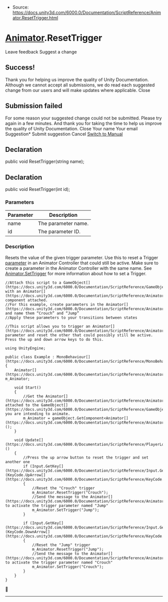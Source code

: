 * Source: https://docs.unity3d.com/6000.0/Documentation/ScriptReference/Animator.ResetTrigger.html

#  [Animator](https://docs.unity3d.com/6000.0/Documentation/ScriptReference/Animator.html).ResetTrigger
Leave feedback
Suggest a change
## Success!
Thank you for helping us improve the quality of Unity Documentation. Although we cannot accept all submissions, we do read each suggested change from our users and will make updates where applicable.
Close
## Submission failed
For some reason your suggested change could not be submitted. Please <a>try again</a> in a few minutes. And thank you for taking the time to help us improve the quality of Unity Documentation.
Close
Your name Your email Suggestion* Submit suggestion
Cancel
[Switch to Manual](https://docs.unity3d.com/6000.0/Documentation/Manual/class-Animator.html "Go to Animator Component in the Manual")
## Declaration
public void ResetTrigger(string name); 
## Declaration
public void ResetTrigger(int id); 
### Parameters
Parameter | Description  
---|---  
name | The parameter name.  
id | The parameter ID.  
### Description
Resets the value of the given trigger parameter.
Use this to reset a Trigger [parameter](https://docs.unity3d.com/6000.0/Documentation/Manual/AnimationParameters.html) in an Animator Controller that could still be active. Make sure to create a parameter in the Animator Controller with the same name. See [Animator.SetTrigger](https://docs.unity3d.com/6000.0/Documentation/ScriptReference/Animator.SetTrigger.html) for more information about how to set a Trigger.
```
//Attach this script to a GameObject[](https://docs.unity3d.com/6000.0/Documentation/ScriptReference/GameObject.html) with an Animator[](https://docs.unity3d.com/6000.0/Documentation/ScriptReference/Animator.html) component attached.
//For this example, create parameters in the Animator[](https://docs.unity3d.com/6000.0/Documentation/ScriptReference/Animator.html) and name them “Crouch” and “Jump”
//Apply these parameters to your transitions between states  
  
//This script allows you to trigger an Animator[](https://docs.unity3d.com/6000.0/Documentation/ScriptReference/Animator.html) parameter and reset the other that could possibly still be active. Press the up and down arrow keys to do this.  
  
using UnityEngine;  
  
public class Example : MonoBehaviour[](https://docs.unity3d.com/6000.0/Documentation/ScriptReference/MonoBehaviour.html)
{
    Animator[](https://docs.unity3d.com/6000.0/Documentation/ScriptReference/Animator.html) m_Animator;  
  
    void Start()
    {
        //Get the Animator[](https://docs.unity3d.com/6000.0/Documentation/ScriptReference/Animator.html) attached to the GameObject[](https://docs.unity3d.com/6000.0/Documentation/ScriptReference/GameObject.html) you are intending to animate.
        m_Animator = gameObject.GetComponent<Animator[](https://docs.unity3d.com/6000.0/Documentation/ScriptReference/Animator.html)>();
    }  
  
    void Update[](https://docs.unity3d.com/6000.0/Documentation/ScriptReference/PlayerLoop.Update.html)()
    {
        //Press the up arrow button to reset the trigger and set another one
        if (Input.GetKey[](https://docs.unity3d.com/6000.0/Documentation/ScriptReference/Input.GetKey.html)(KeyCode.UpArrow[](https://docs.unity3d.com/6000.0/Documentation/ScriptReference/KeyCode.UpArrow.html)))
        {
            //Reset the "Crouch" trigger
            m_Animator.ResetTrigger("Crouch");
            //Send the message to the Animator[](https://docs.unity3d.com/6000.0/Documentation/ScriptReference/Animator.html) to activate the trigger parameter named "Jump"
            m_Animator.SetTrigger("Jump");
        }  
  
        if (Input.GetKey[](https://docs.unity3d.com/6000.0/Documentation/ScriptReference/Input.GetKey.html)(KeyCode.DownArrow[](https://docs.unity3d.com/6000.0/Documentation/ScriptReference/KeyCode.DownArrow.html)))
        {
            //Reset the "Jump" trigger
            m_Animator.ResetTrigger("Jump");
            //Send the message to the Animator[](https://docs.unity3d.com/6000.0/Documentation/ScriptReference/Animator.html) to activate the trigger parameter named "Crouch"
            m_Animator.SetTrigger("Crouch");
        }
    }
}

```

* * *
